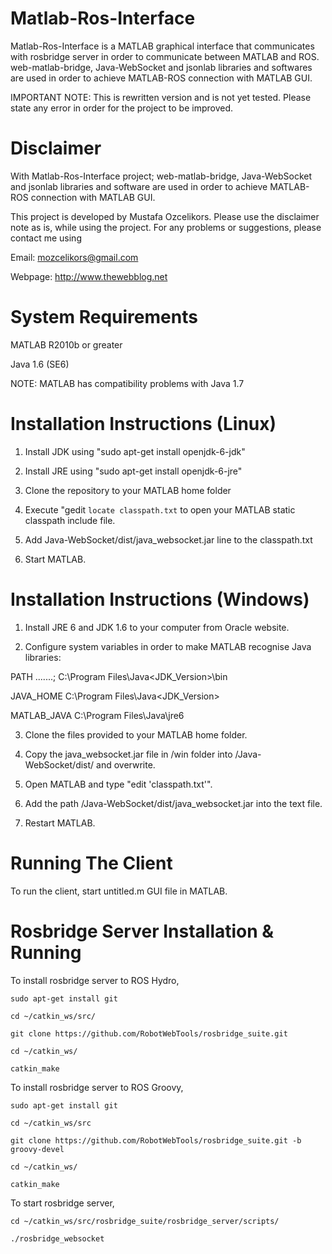 Matlab-Ros-Interface
================

Matlab-Ros-Interface is a MATLAB graphical interface that communicates with rosbridge server in order to communicate between MATLAB and ROS. web-matlab-bridge, Java-WebSocket and jsonlab libraries and softwares are used in order to achieve MATLAB-ROS connection with MATLAB GUI.

IMPORTANT NOTE: This is rewritten version and is not yet tested. Please state any error in order for the project to be improved.


Disclaimer
================

With Matlab-Ros-Interface project; web-matlab-bridge, Java-WebSocket and jsonlab libraries and software are used in order to achieve MATLAB-ROS connection with MATLAB GUI.

This project is developed by Mustafa Ozcelikors. Please use the disclaimer note as is, while using the project. For any problems or suggestions, please contact me using

Email: mozcelikors@gmail.com

Webpage: http://www.thewebblog.net


System Requirements
================

MATLAB R2010b or greater

Java 1.6 (SE6)

NOTE: MATLAB has compatibility problems with Java 1.7


Installation Instructions (Linux)
================

1) Install JDK using "sudo apt-get install openjdk-6-jdk"

2) Install JRE using "sudo apt-get install openjdk-6-jre"

3) Clone the repository to your MATLAB home folder

4) Execute "gedit `locate classpath.txt` to open your MATLAB static classpath include file.

5) Add <FullPathOfFiles>Java-WebSocket/dist/java_websocket.jar line to the classpath.txt

6) Start MATLAB.



Installation Instructions (Windows)
================

1) Install JRE 6 and JDK 1.6 to your computer from Oracle website.

2) Configure system variables in order to make MATLAB recognise Java libraries:

   
PATH          .......; C:\Program Files\Java\<JDK_Version>\bin

JAVA_HOME     C:\Program Files\Java\<JDK_Version>

MATLAB_JAVA   C:\Program Files\Java\jre6

3) Clone the files provided to your MATLAB home folder.

4) Copy the java_websocket.jar file in <FullPathOfFiles>/win folder into <FullPathOfFiles>/Java-WebSocket/dist/ and overwrite.

5) Open MATLAB and type "edit 'classpath.txt'".

6) Add the path <FullPathOfFiles>/Java-WebSocket/dist/java_websocket.jar into the text file.

7) Restart MATLAB.


Running The Client
================

To run the client, start untitled.m GUI file in MATLAB.


Rosbridge Server Installation & Running
================

To install rosbridge server to ROS Hydro,

`sudo apt-get install git`

`cd ~/catkin_ws/src/`

`git clone https://github.com/RobotWebTools/rosbridge_suite.git`

`cd ~/catkin_ws/`

`catkin_make`


To install rosbridge server to ROS Groovy,

`sudo apt-get install git`

`cd ~/catkin_ws/src`

`git clone https://github.com/RobotWebTools/rosbridge_suite.git -b groovy-devel`

`cd ~/catkin_ws/`

`catkin_make`


To start rosbridge server,

`cd ~/catkin_ws/src/rosbridge_suite/rosbridge_server/scripts/`

`./rosbridge_websocket`



